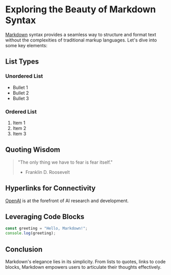 # Exploring the Beauty of Markdown Syntax

[Markdown](https://www.markdownguide.org/) syntax provides a seamless way to
structure and format text without the complexities of traditional markup
languages. Let's dive into some key elements:

## List Types

### Unordered List

- Bullet 1
- Bullet 2
- Bullet 3

### Ordered List

1. Item 1
2. Item 2
3. Item 3

## Quoting Wisdom

> "The only thing we have to fear is fear itself."
>
> - Franklin D. Roosevelt

## Hyperlinks for Connectivity

[OpenAI](https://www.openai.com/) is at the forefront of AI research and
development.

## Leveraging Code Blocks

```javascript
const greeting = "Hello, Markdown!";
console.log(greeting);
```

## Conclusion

Markdown's elegance lies in its simplicity. From lists to quotes, links to code
blocks, Markdown empowers users to articulate their thoughts effectively.
